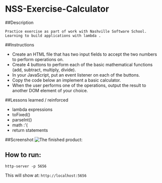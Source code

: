 # NSS-Exercise-Calculator

##Description
```
Practice exercise as part of work with Nashville Software School. Learning to build applications with lambda .
```

##Instructions

- Create an HTML file that has two input fields to accept the two numbers to perform operations on.
- Create 4 buttons to perform each of the basic mathematical functions (add, subtract, multiply, divide).
- In your JavaScript, put an event listener on each of the buttons.
- Copy the code below an implement a basic calculator.
- When the user performs one of the operations, output the result to another DOM element of your choice.

##Lessons learned / reinforced

- lambda expressions
- toFixed() 
- parseInt()
- math :'(
- return statements

##Screenshot
![The finished product:](https://github.com/madduxTim/NSS-Exercise-Calculator/pull/1/files#diff-7088104d768632a6c5b918c48dfb17b8)

## How to run: 
```
http-server -p 5656
```
This will show at: 
`http://localhost:5656
`
